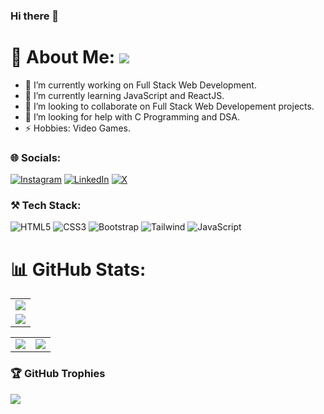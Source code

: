 ### Hi there 👋

<!--
**SnehaR17/snehar17** is a ✨ _special_ ✨ repository because its `README.md` (this file) appears on your GitHub profile.

Here are some ideas to get you started:

- 🔭 I’m currently working on ...
- 🌱 I’m currently learning ...
- 👯 I’m looking to collaborate on ...
- 🤔 I’m looking for help with ...
- 💬 Ask me about ...
- 📫 How to reach me: ...
- 😄 Pronouns: ...
- ⚡ Fun fact: ...
-->

<!--
**SnehaR17/SnehaR17** is a ✨ _special_ ✨ repository because its `README.md` (this file) appears on your GitHub profile.

Here are some ideas to get you started:

- 🔭 I’m currently working on ...
- 🌱 I’m currently learning ...
- 👯 I’m looking to collaborate on ...
- 🤔 I’m looking for help with ...
- 💬 Ask me about ...
- 📫 How to reach me: ...
- 😄 Pronouns: ...
- ⚡ Fun fact: ...
-->

# 💫 About Me: ![](https://komarev.com/ghpvc/?username=SnehaR17&label=Profile+views&style=for-the-badge&color=green)

- 🔭 I’m currently working on Full Stack Web Development.
- 🌱 I’m currently learning JavaScript and ReactJS.
- 👯 I’m looking to collaborate on Full Stack Web Developement projects.
- 🤔 I’m looking for help with C Programming and DSA.
- ⚡ Hobbies: Video Games.


### 🌐 Socials:
[![Instagram](https://img.shields.io/badge/Instagram-%23E4405F.svg?logo=Instagram&logoColor=white)](https://www.instagram.com/priyanshu_kumar_sinha_/)  [![LinkedIn](https://img.shields.io/badge/LinkedIn-%230077B5.svg?logo=linkedin&logoColor=white)](https://www.linkedin.com/in/SnehaR17/)  [![X](https://img.shields.io/badge/X-%231DA1F2.svg?logo=X&logoColor=white)](https://x.com/priyanshu_pks) 


### ⚒️ Tech Stack:

 ![HTML5](https://img.shields.io/badge/HTML5-E34F26?style=for-the-badge&logo=html5&logoColor=white) ![CSS3](https://img.shields.io/badge/CSS3-1572B6?style=for-the-badge&logo=css3&logoColor=white)  ![Bootstrap](	https://img.shields.io/badge/Bootstrap-563D7C?style=for-the-badge&logo=bootstrap&logoColor=white)  ![Tailwind](https://img.shields.io/badge/Tailwind_CSS-38B2AC?style=for-the-badge&logo=tailwind-css&logoColor=white) ![JavaScript](https://img.shields.io/badge/JavaScript-323330?style=for-the-badge&logo=javascript&logoColor=F7DF1E)


# 📊 GitHub Stats:
<table>
  <tr>
    <td>
      <img src="https://github-readme-streak-stats.herokuapp.com?user=SnehaR17&theme=neon-palenight&hide_border=true&card_width=705">
     </td>
   </tr>
  <tr>
    <td>
      <img src="http://github-profile-summary-cards.vercel.app/api/cards/profile-details?username=SnehaR17&theme=2077">
     </td>
   </tr>
</table><table>
  <tr>
    <td><img src="http://github-profile-summary-cards.vercel.app/api/cards/stats?username=SnehaR17&theme=aura_dark"></td>
    <td><img src="http://github-profile-summary-cards.vercel.app/api/cards/most-commit-language?username=SnehaR17&theme=aura_dark"></td>
  </tr>
</table>

### 🏆 GitHub Trophies
![](https://github-profile-trophy.vercel.app/?username=SnehaR17&theme=darkhub&no-frame=false&no-bg=false&margin-w=4)
